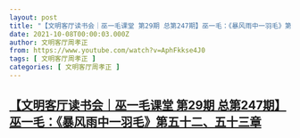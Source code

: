 ```yaml
---
layout: post
title: "【文明客厅读书会｜巫一毛课堂 第29期 总第247期】巫一毛：《暴风雨中一羽毛》第五十二、五十三章"
date: 2021-10-08T00:00:03.000Z
author: 文明客厅周孝正
from: https://www.youtube.com/watch?v=AphFkkse4J0
tags: [ 文明客厅周孝正 ]
categories: [ 文明客厅周孝正 ]
---
```

<!--1633651203000-->
[【文明客厅读书会｜巫一毛课堂 第29期 总第247期】巫一毛：《暴风雨中一羽毛》第五十二、五十三章](https://www.youtube.com/watch?v=AphFkkse4J0)
------

<div>

</div>
